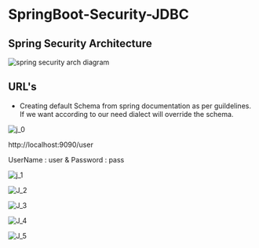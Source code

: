 # SpringBoot-Security-JDBC

## Spring Security Architecture

![spring security arch diagram](https://user-images.githubusercontent.com/9671419/87243670-7dcbe480-c455-11ea-9ca6-eab3919f99f0.JPG)

## URL's

- Creating default Schema from spring documentation as per guildelines. If we want according to our need dialect will override the schema.

![j_0](https://user-images.githubusercontent.com/9671419/87243701-d1d6c900-c455-11ea-9db0-3cc86f9ce8fd.PNG)

http://localhost:9090/user

UserName : user & Password : pass

![j_1](https://user-images.githubusercontent.com/9671419/87243704-d4392300-c455-11ea-857d-655a34a3e9e9.PNG)

![J_2](https://user-images.githubusercontent.com/9671419/87243707-d4d1b980-c455-11ea-88c5-abba9cfa9f18.PNG)

![J_3](https://user-images.githubusercontent.com/9671419/87243708-d56a5000-c455-11ea-909c-2d1492312737.PNG)

![J_4](https://user-images.githubusercontent.com/9671419/87243709-d602e680-c455-11ea-9fdb-a873c05b03c8.PNG)

![J_5](https://user-images.githubusercontent.com/9671419/87243710-d69b7d00-c455-11ea-8917-d0ff2690b38e.PNG)




